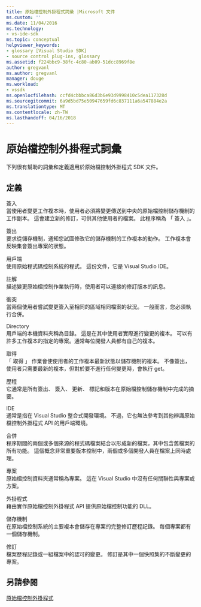 ```yaml
---
title: 原始檔控制外掛程式詞彙 |Microsoft 文件
ms.custom: ''
ms.date: 11/04/2016
ms.technology:
- vs-ide-sdk
ms.topic: conceptual
helpviewer_keywords:
- glossary [Visual Studio SDK]
- source control plug-ins, glossary
ms.assetid: f224bbc9-38fc-4c80-ab09-51dcc8969f8e
author: gregvanl
ms.author: gregvanl
manager: douge
ms.workload:
- vssdk
ms.openlocfilehash: ccfd4cbbbca86d3b6e93d9998410c5dea117328d
ms.sourcegitcommit: 6a9d5bd75e50947659fd6c837111a6a547884e2a
ms.translationtype: MT
ms.contentlocale: zh-TW
ms.lasthandoff: 04/16/2018
---
```

# <a name="source-control-plug-in-glossary"></a>原始檔控制外掛程式詞彙
下列很有幫助的詞彙和定義適用於原始檔控制外掛程式 SDK 文件。  
  
## <a name="definitions"></a>定義  
 簽入  
 當使用者變更工作複本時，使用者必須將變更傳送到中央的原始檔控制儲存機制的工作副本。 這會建立新的修訂，可供其他使用者的檔案。 此程序稱為 「 簽入 」。  
  
 簽出  
 要求從儲存機制，通知您試圖修改它的儲存機制的工作複本的動作。 工作複本會反映集會簽出專案的狀態。  
  
 用戶端  
 使用原始程式碼控制系統的程式。 這份文件，它是 Visual Studio IDE。  
  
 註解  
 描述變更原始檔控制作業執行時，使用者可以連接的修訂版本的訊息。  
  
 衝突  
 當兩個使用者嘗試變更簽入至相同的區域相同檔案的狀況。 一般而言，您必須執行合併。  
  
 Directory  
 用戶端的本機資料夾稱為目錄。 這是在其中使用者實際進行變更的複本。 可以有許多工作複本的指定的專案。通常每位開發人員都有自己的複本。  
  
 取得  
 「 取得 」 作業會使使用者的工作複本最新狀態以儲存機制的複本。 不像簽出，使用者只需要最新的複本，但對於要不進行任何變更時，會執行 get。  
  
 歷程  
 它通常是所有簽出、 簽入、 更新、 標記和版本在原始檔控制儲存機制中完成的摘要。  
  
 IDE  
 通常是指在 Visual Studio 整合式開發環境。 不過，它也無法參考到其他辨識原始檔控制外掛程式 API 的用戶端環境。  
  
 合併  
 程序期間的兩個或多個來源的程式碼檔案結合以形成新的檔案，其中包含舊檔案的所有功能。 這個概念非常重要版本控制中，兩個或多個開發人員在檔案上同時處理。  
  
 專案  
 原始檔控制資料夾通常稱為專案。 這在 Visual Studio 中沒有任何關聯性與專案或方案。  
  
 外掛程式  
 藉由實作原始檔控制外掛程式 API 提供原始檔控制功能的 DLL。  
  
 儲存機制  
 在原始檔控制系統的主要複本會儲存在專案的完整修訂歷程記錄。 每個專案都有一個儲存機制。  
  
 修訂  
 檔案歷程記錄或一組檔案中的認可的變更。 修訂是其中一個快照集的不斷變更的專案。  
  
## <a name="see-also"></a>另請參閱  
 [原始檔控制外掛程式](../extensibility/source-control-plug-ins.md)